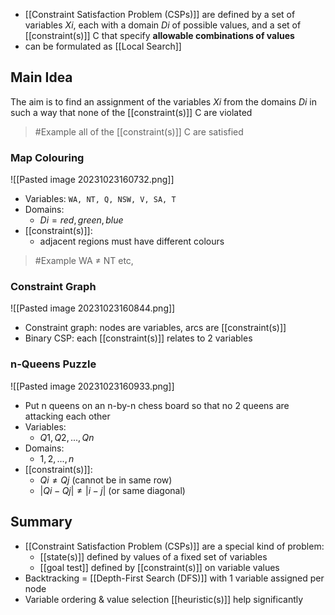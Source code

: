 - [[Constraint Satisfaction Problem (CSPs)]] are defined by a set of variables $Xi$, each with a domain $Di$ of possible values, and a set of [[constraint(s)]] C that specify **allowable combinations of values**
- can be formulated as [[Local Search]]

## Main Idea
The aim is to find an assignment of the variables $Xi$ from the domains $Di$ in such a way that none of the [[constraint(s)]] C are violated
> #Example 
> all of the [[constraint(s)]] C are satisfied

### Map Colouring
![[Pasted image 20231023160732.png]]
- Variables:
     `WA, NT, Q, NSW, V, SA, T`
- Domains:
    - $Di = {red, green, blue}$
- [[constraint(s)]]:
    - adjacent regions must have different colours
>	#Example 
>	WA ≠ NT etc,
### Constraint Graph
![[Pasted image 20231023160844.png]]
- Constraint graph: nodes are variables, arcs are [[constraint(s)]]
- Binary CSP: each [[constraint(s)]] relates to 2 variables

### n-Queens Puzzle
![[Pasted image 20231023160933.png]]
- Put n queens on an n-by-n chess board so that no 2 queens are attacking each other
- Variables:
	- $Q1, Q2, ..., Qn$
- Domains: 
	- ${1,2,...,n}$
- [[constraint(s)]]:
	- $Qi ≠ Qj$ (cannot be in same row)
	- $|Qi - Qj| ≠ |i-j|$ (or same diagonal)

## Summary
- [[Constraint Satisfaction Problem (CSPs)]] are a special kind of problem:
    - [[state(s)]] defined by values of a fixed set of variables
    - [[goal test]] defined by [[constraint(s)]] on variable values
- Backtracking = [[Depth-First Search (DFS)]] with 1 variable assigned per node
- Variable ordering & value selection [[heuristic(s)]] help significantly